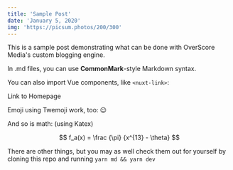 ```yaml
---
title: 'Sample Post'
date: 'January 5, 2020'
img: 'https://picsum.photos/200/300'
---
```


This is a sample post demonstrating what can be done with OverScore Media's custom blogging engine.

In .md files, you can use **CommonMark**-style Markdown syntax.

You can also import Vue components, like `<nuxt-link>`:

<nuxt-link to="/">Link to Homepage</nuxt-link>

Emoji using Twemoji work, too: :wink:

And so is math: (using Katex)

$$
f_a(x) = \frac {\pi} {x^{13} - \theta} 
$$

There are other things, but you may as well check them out for yourself by cloning this repo and running `yarn md && yarn dev`
